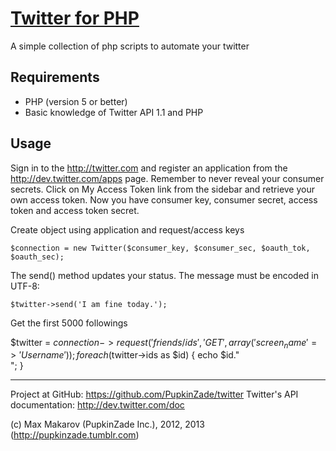 [Twitter for PHP](https://github.com/PupkinZade/twitter)
================================

A simple collection of php scripts to automate your twitter


Requirements
------------
- PHP (version 5 or better)
- Basic knowledge of Twitter API 1.1 and PHP 

 


Usage
-----
Sign in to the http://twitter.com and register an application from the http://dev.twitter.com/apps page. Remember
to never reveal your consumer secrets. Click on My Access Token link from the sidebar and retrieve your own access
token. Now you have consumer key, consumer secret, access token and access token secret.

Create object using application and request/access keys

	$connection = new Twitter($consumer_key, $consumer_sec, $oauth_tok, $oauth_sec);

The send() method updates your status. The message must be encoded in UTF-8:

	$twitter->send('I am fine today.');

Get the first 5000 followings

$twitter = $connection->request('friends/ids', 'GET', array('screen_name' => 'Username'));
foreach ($twitter->ids as $id) {
echo $id."<br />"; }

-----
Project at GitHub: https://github.com/PupkinZade/twitter
Twitter's API documentation: http://dev.twitter.com/doc

(c) Max Makarov (PupkinZade Inc.), 2012, 2013 (http://pupkinzade.tumblr.com)

